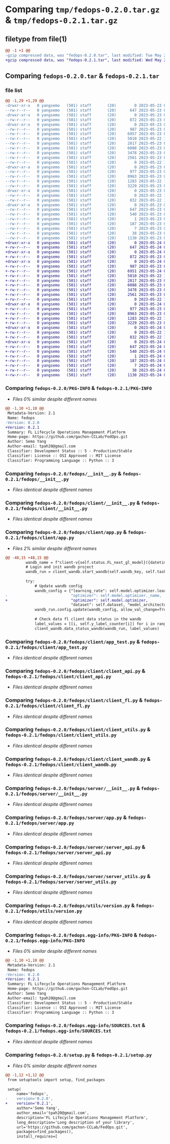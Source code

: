 # Comparing `tmp/fedops-0.2.0.tar.gz` & `tmp/fedops-0.2.1.tar.gz`

## filetype from file(1)

```diff
@@ -1 +1 @@
-gzip compressed data, was "fedops-0.2.0.tar", last modified: Tue May 23 06:11:38 2023, max compression
+gzip compressed data, was "fedops-0.2.1.tar", last modified: Wed May 24 08:01:18 2023, max compression
```

## Comparing `fedops-0.2.0.tar` & `fedops-0.2.1.tar`

### file list

```diff
@@ -1,29 +1,29 @@
-drwxr-xr-x   0 yangsemo   (501) staff       (20)        0 2023-05-23 06:11:38.043498 fedops-0.2.0/
--rw-r--r--   0 yangsemo   (501) staff       (20)      647 2023-05-23 06:11:38.043364 fedops-0.2.0/PKG-INFO
-drwxr-xr-x   0 yangsemo   (501) staff       (20)        0 2023-05-23 06:11:38.039616 fedops-0.2.0/fedops/
--rw-r--r--   0 yangsemo   (501) staff       (20)      872 2023-05-23 04:42:21.000000 fedops-0.2.0/fedops/__init__.py
-drwxr-xr-x   0 yangsemo   (501) staff       (20)        0 2023-05-23 06:11:38.042131 fedops-0.2.0/fedops/client/
--rw-r--r--   0 yangsemo   (501) staff       (20)      987 2023-05-23 04:42:21.000000 fedops-0.2.0/fedops/client/__init__.py
--rw-r--r--   0 yangsemo   (501) staff       (20)     6957 2023-05-23 05:45:41.000000 fedops-0.2.0/fedops/client/app.py
--rw-r--r--   0 yangsemo   (501) staff       (20)     5010 2023-05-22 17:11:45.000000 fedops-0.2.0/fedops/client/app_test.py
--rw-r--r--   0 yangsemo   (501) staff       (20)     2817 2023-05-23 04:42:21.000000 fedops-0.2.0/fedops/client/client_api.py
--rw-r--r--   0 yangsemo   (501) staff       (20)     6088 2023-05-23 04:42:21.000000 fedops-0.2.0/fedops/client/client_fl.py
--rw-r--r--   0 yangsemo   (501) staff       (20)     3478 2023-05-23 04:42:21.000000 fedops-0.2.0/fedops/client/client_utils.py
--rw-r--r--   0 yangsemo   (501) staff       (20)     2561 2023-05-23 06:06:12.000000 fedops-0.2.0/fedops/client/client_wandb.py
--rw-r--r--   0 yangsemo   (501) staff       (20)        0 2023-05-22 17:11:45.000000 fedops-0.2.0/fedops/client/test.py
-drwxr-xr-x   0 yangsemo   (501) staff       (20)        0 2023-05-23 06:11:38.042847 fedops-0.2.0/fedops/server/
--rw-r--r--   0 yangsemo   (501) staff       (20)      977 2023-05-23 04:42:21.000000 fedops-0.2.0/fedops/server/__init__.py
--rw-r--r--   0 yangsemo   (501) staff       (20)     8963 2023-05-23 05:44:14.000000 fedops-0.2.0/fedops/server/app.py
--rw-r--r--   0 yangsemo   (501) staff       (20)     1283 2023-05-22 17:11:45.000000 fedops-0.2.0/fedops/server/server_api.py
--rw-r--r--   0 yangsemo   (501) staff       (20)     3229 2023-05-23 04:42:21.000000 fedops-0.2.0/fedops/server/server_utils.py
-drwxr-xr-x   0 yangsemo   (501) staff       (20)        0 2023-05-23 06:11:38.043063 fedops-0.2.0/fedops/utils/
--rw-r--r--   0 yangsemo   (501) staff       (20)        0 2023-05-22 17:11:45.000000 fedops-0.2.0/fedops/utils/__init__.py
--rw-r--r--   0 yangsemo   (501) staff       (20)      832 2023-05-22 17:11:45.000000 fedops-0.2.0/fedops/utils/version.py
-drwxr-xr-x   0 yangsemo   (501) staff       (20)        0 2023-05-23 06:11:38.040551 fedops-0.2.0/fedops.egg-info/
--rw-r--r--   0 yangsemo   (501) staff       (20)      647 2023-05-23 06:11:38.000000 fedops-0.2.0/fedops.egg-info/PKG-INFO
--rw-r--r--   0 yangsemo   (501) staff       (20)      540 2023-05-23 06:11:38.000000 fedops-0.2.0/fedops.egg-info/SOURCES.txt
--rw-r--r--   0 yangsemo   (501) staff       (20)        1 2023-05-23 06:11:38.000000 fedops-0.2.0/fedops.egg-info/dependency_links.txt
--rw-r--r--   0 yangsemo   (501) staff       (20)      187 2023-05-23 06:11:38.000000 fedops-0.2.0/fedops.egg-info/requires.txt
--rw-r--r--   0 yangsemo   (501) staff       (20)        7 2023-05-23 06:11:38.000000 fedops-0.2.0/fedops.egg-info/top_level.txt
--rw-r--r--   0 yangsemo   (501) staff       (20)       38 2023-05-23 06:11:38.043537 fedops-0.2.0/setup.cfg
--rw-r--r--   0 yangsemo   (501) staff       (20)     1130 2023-05-23 06:11:24.000000 fedops-0.2.0/setup.py
+drwxr-xr-x   0 yangsemo   (501) staff       (20)        0 2023-05-24 08:01:18.552314 fedops-0.2.1/
+-rw-r--r--   0 yangsemo   (501) staff       (20)      647 2023-05-24 08:01:18.552169 fedops-0.2.1/PKG-INFO
+drwxr-xr-x   0 yangsemo   (501) staff       (20)        0 2023-05-24 08:01:18.548921 fedops-0.2.1/fedops/
+-rw-r--r--   0 yangsemo   (501) staff       (20)      872 2023-05-23 04:42:21.000000 fedops-0.2.1/fedops/__init__.py
+drwxr-xr-x   0 yangsemo   (501) staff       (20)        0 2023-05-24 08:01:18.551071 fedops-0.2.1/fedops/client/
+-rw-r--r--   0 yangsemo   (501) staff       (20)      987 2023-05-23 04:42:21.000000 fedops-0.2.1/fedops/client/__init__.py
+-rw-r--r--   0 yangsemo   (501) staff       (20)     6951 2023-05-24 08:00:46.000000 fedops-0.2.1/fedops/client/app.py
+-rw-r--r--   0 yangsemo   (501) staff       (20)     5010 2023-05-22 17:11:45.000000 fedops-0.2.1/fedops/client/app_test.py
+-rw-r--r--   0 yangsemo   (501) staff       (20)     2817 2023-05-23 04:42:21.000000 fedops-0.2.1/fedops/client/client_api.py
+-rw-r--r--   0 yangsemo   (501) staff       (20)     6088 2023-05-23 04:42:21.000000 fedops-0.2.1/fedops/client/client_fl.py
+-rw-r--r--   0 yangsemo   (501) staff       (20)     3478 2023-05-23 04:42:21.000000 fedops-0.2.1/fedops/client/client_utils.py
+-rw-r--r--   0 yangsemo   (501) staff       (20)     2561 2023-05-23 06:06:12.000000 fedops-0.2.1/fedops/client/client_wandb.py
+-rw-r--r--   0 yangsemo   (501) staff       (20)        0 2023-05-22 17:11:45.000000 fedops-0.2.1/fedops/client/test.py
+drwxr-xr-x   0 yangsemo   (501) staff       (20)        0 2023-05-24 08:01:18.551704 fedops-0.2.1/fedops/server/
+-rw-r--r--   0 yangsemo   (501) staff       (20)      977 2023-05-23 04:42:21.000000 fedops-0.2.1/fedops/server/__init__.py
+-rw-r--r--   0 yangsemo   (501) staff       (20)     8963 2023-05-23 05:44:14.000000 fedops-0.2.1/fedops/server/app.py
+-rw-r--r--   0 yangsemo   (501) staff       (20)     1283 2023-05-22 17:11:45.000000 fedops-0.2.1/fedops/server/server_api.py
+-rw-r--r--   0 yangsemo   (501) staff       (20)     3229 2023-05-23 04:42:21.000000 fedops-0.2.1/fedops/server/server_utils.py
+drwxr-xr-x   0 yangsemo   (501) staff       (20)        0 2023-05-24 08:01:18.551917 fedops-0.2.1/fedops/utils/
+-rw-r--r--   0 yangsemo   (501) staff       (20)        0 2023-05-22 17:11:45.000000 fedops-0.2.1/fedops/utils/__init__.py
+-rw-r--r--   0 yangsemo   (501) staff       (20)      832 2023-05-22 17:11:45.000000 fedops-0.2.1/fedops/utils/version.py
+drwxr-xr-x   0 yangsemo   (501) staff       (20)        0 2023-05-24 08:01:18.549629 fedops-0.2.1/fedops.egg-info/
+-rw-r--r--   0 yangsemo   (501) staff       (20)      647 2023-05-24 08:01:18.000000 fedops-0.2.1/fedops.egg-info/PKG-INFO
+-rw-r--r--   0 yangsemo   (501) staff       (20)      540 2023-05-24 08:01:18.000000 fedops-0.2.1/fedops.egg-info/SOURCES.txt
+-rw-r--r--   0 yangsemo   (501) staff       (20)        1 2023-05-24 08:01:18.000000 fedops-0.2.1/fedops.egg-info/dependency_links.txt
+-rw-r--r--   0 yangsemo   (501) staff       (20)      187 2023-05-24 08:01:18.000000 fedops-0.2.1/fedops.egg-info/requires.txt
+-rw-r--r--   0 yangsemo   (501) staff       (20)        7 2023-05-24 08:01:18.000000 fedops-0.2.1/fedops.egg-info/top_level.txt
+-rw-r--r--   0 yangsemo   (501) staff       (20)       38 2023-05-24 08:01:18.552355 fedops-0.2.1/setup.cfg
+-rw-r--r--   0 yangsemo   (501) staff       (20)     1130 2023-05-24 08:00:51.000000 fedops-0.2.1/setup.py
```

### Comparing `fedops-0.2.0/PKG-INFO` & `fedops-0.2.1/PKG-INFO`

 * *Files 0% similar despite different names*

```diff
@@ -1,10 +1,10 @@
 Metadata-Version: 2.1
 Name: fedops
-Version: 0.2.0
+Version: 0.2.1
 Summary: FL Lifecycle Operations Management Platform
 Home-page: https://github.com/gachon-CCLab/FedOps.git
 Author: Semo Yang
 Author-email: tpah20@gmail.com
 Classifier: Development Status :: 5 - Production/Stable
 Classifier: License :: OSI Approved :: MIT License
 Classifier: Programming Language :: Python :: 3
```

### Comparing `fedops-0.2.0/fedops/__init__.py` & `fedops-0.2.1/fedops/__init__.py`

 * *Files identical despite different names*

### Comparing `fedops-0.2.0/fedops/client/__init__.py` & `fedops-0.2.1/fedops/client/__init__.py`

 * *Files identical despite different names*

### Comparing `fedops-0.2.0/fedops/client/app.py` & `fedops-0.2.1/fedops/client/app.py`

 * *Files 2% similar despite different names*

```diff
@@ -48,15 +48,15 @@
         wandb_name = f"client-v{self.status.FL_next_gl_model}({datetime.now()})"
         # Login and init wandb project
         wandb_run = client_wandb.start_wandb(self.wandb_key, self.task_id, wandb_name)
 
         try:
             # Update wandb config
             wandb_config = {"learning_rate": self.model.optimizer.learning_rate.numpy(),
-                            "optimizer": self.model.optimizer._name,
+                            "optimizer": self.model.optimizer,
                             "dataset": self.dataset, "model_architecture": self.model_name}
             wandb_run.config.update(wandb_config, allow_val_change=True)
 
             # Check data fl client data status in the wandb
             label_values = [[i, self.y_label_counter[i]] for i in range(self.label_count)]
             client_wandb.data_status_wandb(wandb_run, label_values)
```

### Comparing `fedops-0.2.0/fedops/client/app_test.py` & `fedops-0.2.1/fedops/client/app_test.py`

 * *Files identical despite different names*

### Comparing `fedops-0.2.0/fedops/client/client_api.py` & `fedops-0.2.1/fedops/client/client_api.py`

 * *Files identical despite different names*

### Comparing `fedops-0.2.0/fedops/client/client_fl.py` & `fedops-0.2.1/fedops/client/client_fl.py`

 * *Files identical despite different names*

### Comparing `fedops-0.2.0/fedops/client/client_utils.py` & `fedops-0.2.1/fedops/client/client_utils.py`

 * *Files identical despite different names*

### Comparing `fedops-0.2.0/fedops/client/client_wandb.py` & `fedops-0.2.1/fedops/client/client_wandb.py`

 * *Files identical despite different names*

### Comparing `fedops-0.2.0/fedops/server/__init__.py` & `fedops-0.2.1/fedops/server/__init__.py`

 * *Files identical despite different names*

### Comparing `fedops-0.2.0/fedops/server/app.py` & `fedops-0.2.1/fedops/server/app.py`

 * *Files identical despite different names*

### Comparing `fedops-0.2.0/fedops/server/server_api.py` & `fedops-0.2.1/fedops/server/server_api.py`

 * *Files identical despite different names*

### Comparing `fedops-0.2.0/fedops/server/server_utils.py` & `fedops-0.2.1/fedops/server/server_utils.py`

 * *Files identical despite different names*

### Comparing `fedops-0.2.0/fedops/utils/version.py` & `fedops-0.2.1/fedops/utils/version.py`

 * *Files identical despite different names*

### Comparing `fedops-0.2.0/fedops.egg-info/PKG-INFO` & `fedops-0.2.1/fedops.egg-info/PKG-INFO`

 * *Files 0% similar despite different names*

```diff
@@ -1,10 +1,10 @@
 Metadata-Version: 2.1
 Name: fedops
-Version: 0.2.0
+Version: 0.2.1
 Summary: FL Lifecycle Operations Management Platform
 Home-page: https://github.com/gachon-CCLab/FedOps.git
 Author: Semo Yang
 Author-email: tpah20@gmail.com
 Classifier: Development Status :: 5 - Production/Stable
 Classifier: License :: OSI Approved :: MIT License
 Classifier: Programming Language :: Python :: 3
```

### Comparing `fedops-0.2.0/fedops.egg-info/SOURCES.txt` & `fedops-0.2.1/fedops.egg-info/SOURCES.txt`

 * *Files identical despite different names*

### Comparing `fedops-0.2.0/setup.py` & `fedops-0.2.1/setup.py`

 * *Files 0% similar despite different names*

```diff
@@ -1,12 +1,12 @@
 from setuptools import setup, find_packages
 
 setup(
     name='fedops',
-    version='0.2.0',
+    version='0.2.1',
     author='Semo Yang',
     author_email='tpah20@gmail.com',
     description='FL Lifecycle Operations Management Platform',
     long_description='Long description of your library',
     url='https://github.com/gachon-CCLab/FedOps.git',
     packages=find_packages(),
     install_requires=[
```

